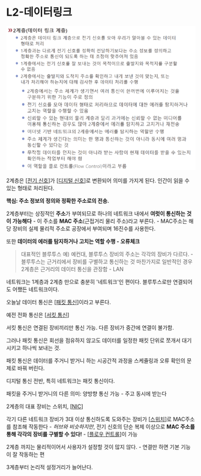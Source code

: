 # L2-데이터링크

![](../attachments/2022-09-14-17-27-56.png)

2계층은 [[전기 신호]]가 [[디지털 신호]]로 변환되어 의미를 가지게 된다. 인간이 읽을 수 있는 형태로 처리된다.  

**핵심: 주소 정보의 정의와 정확한 주소로의 전송.**

2계층부터는 상징적인 **주소**가 부여되므로 하나의 네트워크 내에서 **여럿이 통신하는 것이 가능해다** - 이 주소를 **MAC 주소**(근접거리 물리 주소)라고 부른다. - MAC주소는 해당 장비의 실제 물리적 주소로 공장에서 부여되며 16진수를 사용한다.

또한 **데이터의 에러를 탐지하거나 고치는 역할 수행 - 오류체크** 
 
>대표적인 블루투스 예)
예컨대, 블루투스 장비의 주소는 각각의 장비가 다르다. - 블루투스는 근거리에서 장비를 구별하고 통신하는 것 
마찬가지로 일반적인 경우 2계층은 근거리의 데이터 통신을 관장함 - LAN  
 
네트워크는 1계층과 2계층 만으로 충분히 '네트워크'인 편이다. 
블루투스로만 연결되어도 어쨌든 네트워크이다.  
 

오늘날 데이터 통신은 [[패킷 통신]]이라고 부른다.  

예전 전화 통신은 [[서킷 통신]] 

서킷 통신은 연결된 장비끼리만 통신 가능. 다른 장비가 중간에 연결이 불가함. 

그러나 패킷 통신은 회선을 점유하지 않고도 데이터를 일정한 패킷 단위로 쪼개서 대기시키고 하나씩 보내는 것.  

패킷 통신은 데이터를 주거니 받거니 하는 시공간적 과정을 스케쥴링과 오류 확인의 문제로 바꿔 버린다. 

 

디지털 통신 전반, 특히 네트워크는 패킷 통신이다.  

패킷을 주거니 받거니의 다른 의미: 양방향 통신 가능 - 주고 동시에 받는다 

2계층의 대표 장비는 스위치, [[NIC]] 

각기 다른 네트워크 장비가 3대 이상 통신하도록 도와주는 장비가 [[스위치]]로 MAC주소를 참조해 작동한다 - *허브와 비슷하지만*, 전기 신호의 단순 복제 이상으로 **MAC 주소를 통해 각각의 장비를 구별할 수 있다!** - [[플로우 컨트롤]]이 가능 


2계층 까지는 물리적이어서 사용자가 설정할 것이 많지 않다. - 연결만 하면 기본 기능이 잘 작동하는 편 

3계층부터 논리적 설정거리가 늘어난다.  

[//begin]: # "Autogenerated link references for markdown compatibility"
[전기 신호]: <전기 신호> "전기 신호"
[디지털 신호]: <디지털 신호> "디지털 신호"
[패킷 통신]: <패킷 통신> "패킷 통신"
[서킷 통신]: <서킷 통신> "서킷 통신"
[NIC]: NIC "NIC"
[스위치]: 스위치 "스위치"
[플로우 컨트롤]: <../플로우 컨트롤> "플로우 컨트롤"
[//end]: # "Autogenerated link references"